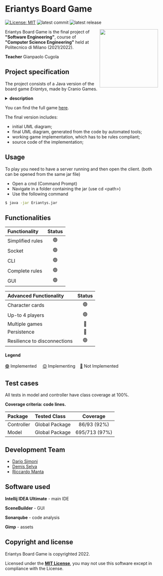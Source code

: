 # Eriantys Board Game
[![License: MIT][license-image]][license]
![latest commit](https://img.shields.io/github/last-commit/Demisu/ing-sw-2022-selva-simoni-manta?color=red)
![latest release](https://img.shields.io/github/v/release/Demisu/ing-sw-2022-selva-simoni-manta?color=green)

<img src="https://i.imgur.com/PFT0MMi.png" width=192px height=192 px align="right" />

Eriantys Board Game is the final project of **"Software Engineering"**, course of **"Computer Science Engineering"** held at Politecnico di Milano (2021/2022).

**Teacher** Gianpaolo Cugola

## Project specification
The project consists of a Java version of the board game *Eriantys*, made by Cranio Games.
<details>
<summary><b>description</b></summary>
  
> In a world of floating islands, young magical creatures wish to enter into the great schools of magic.
>   
> Take the role of a school principal in a great challenge, what school will be the most influent? Use wisely your 10 assistants to move students into your dining room and onto the islands and guide Mother Nature on the island where you have more control, she will reward you and let you build a magic tower there!
> Be careful though! The 5 professors define who controls a faction, but they always go where the most students are. Each faction will change their minds frequently and you may lose all your support!
> 
> A light strategy family game in a cute and funny world full of magical creatures, with 12 different characters that change the rules for lots of variants!
  
</details>

You can find the full game [here](https://www.craniocreations.it/prodotto/eriantys/).

The final version includes:
* initial UML diagram;
* final UML diagram, generated from the code by automated tools;
* working game implementation, which has to be rules compliant;
* source code of the implementation;
## Usage
To play you need to have a server running and then open the client.
(both can be opened from the same jar file)
* Open a cmd (Command Prompt)
* Navigate in a folder containing the jar (use cd &lt;path&gt;)
* Use the following command
```sh
$ java -jar Eriantys.jar
```

## Functionalities
| Functionality | Status |
|:-----------------------|:------------------------------------:|
| Simplified rules | 🟢 |
| Socket |🟢 |
| CLI | 🟢 |
| Complete rules | 🟢 |
| GUI | 🟢 |

| Advanced Functionality | Status |
|:-----------------------|:------------------------------------:|
| Character cards | 🟢 |
| Up-to 4 players | 🟢 |
| Multiple games | 🔴 |
| Persistence | 🔴 |
| Resilience to disconnections | 🟢 |

#### Legend
[🟢]() Implemented &nbsp;&nbsp;&nbsp;&nbsp;[🟡]() Implementing&nbsp;&nbsp;&nbsp;&nbsp;[🔴]() Not Implemented

## Test cases
All tests in model and controller have class coverage at 100%.

**Coverage criteria: code lines.**

| Package |Tested Class | Coverage |
|:-----------------------|:------------------|:------------------------------------:|
| Controller | Global Package | 86/93 (92%)
| Model | Global Package | 695/713 (97%)

## Development Team
* [Dario Simoni](https://github.com/Delath)
* [Demis Selva](https://github.com/Demisu)
* [Riccardo Manta](https://github.com/RicX8)

## Software used
**Intellij IDEA Ultimate** - main IDE 

**SceneBuilder** - GUI

**Sonarqube** - code analysis

**Gimp** - assets

## Copyright and license

Eriantys Board Game is copyrighted 2022.

Licensed under the **[MIT License](https://github.com/Demisu/ing-sw-2022-selva-simoni-manta/blob/main/LICENSE)**,
you may not use this software except in compliance with the License.

[license]: https://github.com/Demisu/ing-sw-2022-selva-simoni-manta/blob/main/LICENSE
[license-image]: https://img.shields.io/badge/License-MIT-blue.svg

